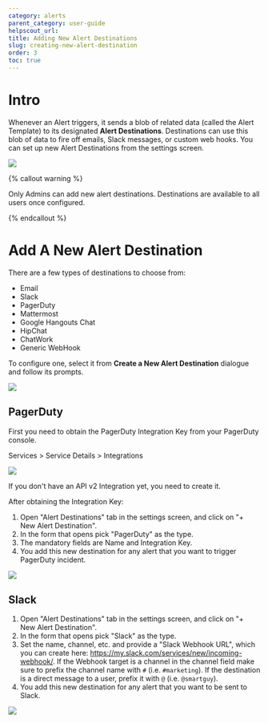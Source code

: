 ```yaml
---
category: alerts
parent_category: user-guide
helpscout_url: 
title: Adding New Alert Destinations
slug: creating-new-alert-destination
order: 3
toc: true
---
```


# Intro

Whenever an Alert triggers, it sends a blob of related data (called the Alert Template) to its designated **Alert Destinations**. Destinations can use this blob of data to fire off emails, Slack messages, or custom web hooks. You can set up new Alert Destinations from the settings screen. 

![](/assets/images/docs/gitbook/create-new-alert-destination.png) 

{% callout warning %}

Only Admins can add new alert destinations. Destinations are available to all users once configured.

{% endcallout %}

# Add A New Alert Destination

There are a few types of destinations to choose from:

* Email
* Slack
* PagerDuty
* Mattermost
* Google Hangouts Chat
* HipChat
* ChatWork
* Generic WebHook

To configure one, select it from **Create a New Alert Destination** dialogue and follow its prompts.

![](/assets/images/docs/gitbook/pick-a-destination.png)

## PagerDuty

First you need to obtain the PagerDuty Integration Key from your PagerDuty console.

Services > Service Details > Integrations  

![](/assets/images/docs/alerts/pagerduty-key-location.png)

If you don't have an API v2 Integration yet, you need to create it.

After obtaining the Integration Key:

1. Open "Alert Destinations" tab in the settings screen, and click on "+ New Alert Destination".
2. In the form that opens pick "PagerDuty" as the type.
3. The mandatory fields are Name and Integration Key.
4. You add this new destination for any alert that you want to trigger PagerDuty incident.

![](/assets/images/docs/gitbook/pagerduty.png)

## Slack

1. Open "Alert Destinations" tab in the settings screen, and click on "+ New Alert Destination".
2. In the form that opens pick "Slack" as the type.
3. Set the name, channel, etc. and provide a "Slack Webhook URL", which you can create here: <https://my.slack.com/services/new/incoming-webhook/>. If the Webhook target is a channel in the channel field make sure to prefix the channel name with `#` (i.e. `#marketing`). If the destination is a direct message to a user, prefix it with `@` (i.e. `@smartguy`).
4. You add this new destination for any alert that you want to be sent to Slack.

![](/assets/images/docs/gitbook/slack-destination.png)
